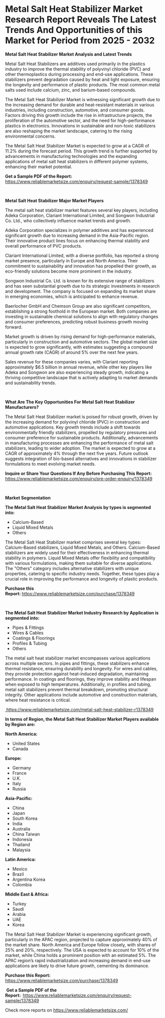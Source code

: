 <p><h1>Metal Salt Heat Stabilizer Market Research Report Reveals The Latest Trends And Opportunities of this Market for Period from 2025 - 2032</h1></p><p><strong>Metal Salt Heat Stabilizer Market Analysis and Latest Trends</strong></p>
<p><p>Metal Salt Heat Stabilizers are additives used primarily in the plastics industry to improve the thermal stability of polyvinyl chloride (PVC) and other thermoplastics during processing and end-use applications. These stabilizers prevent degradation caused by heat and light exposure, ensuring the longevity and performance of plastic products. The most common metal salts used include calcium, zinc, and barium-based compounds.</p><p>The Metal Salt Heat Stabilizer Market is witnessing significant growth due to the increasing demand for durable and heat-resistant materials in various industries, including construction, automotive, and consumer goods. Factors driving this growth include the rise in infrastructure projects, the proliferation of the automotive sector, and the need for high-performance plastics in electronics. Innovations in sustainable and non-toxic stabilizers are also reshaping the market landscape, catering to the rising environmental concerns.</p><p>The Metal Salt Heat Stabilizer Market is expected to grow at a CAGR of 11.2% during the forecast period. This growth trend is further supported by advancements in manufacturing technologies and the expanding applications of metal salt heat stabilizers in different polymer systems, enhancing their market potential.</p></p>
<p><strong>Get a Sample PDF of the Report:&nbsp;</strong> <a href="https://www.reliablemarketsize.com/enquiry/request-sample/1378349?utm_campaign=2892&utm_medium=2&utm_source=Github&utm_content=ia&utm_term=02042025&utm_id=metal-salt-heat-stabilizer">https://www.reliablemarketsize.com/enquiry/request-sample/1378349</a></p>
<p>&nbsp;</p>
<p><strong>Metal Salt Heat Stabilizer Major Market Players</strong></p>
<p><p>The metal salt heat stabilizer market features several key players, including Adeka Corporation, Clariant International Limited, and Songwon Industrial Co. Ltd., who collectively influence market trends and growth. </p><p>Adeka Corporation specializes in polymer additives and has experienced significant growth due to increasing demand in the Asia-Pacific region. Their innovative product lines focus on enhancing thermal stability and overall performance of PVC products.</p><p>Clariant International Limited, with a diverse portfolio, has reported a strong market presence, particularly in Europe and North America. Their commitment to sustainability and innovation has propelled their growth, as eco-friendly solutions become more prominent in the industry.</p><p>Songwon Industrial Co. Ltd. is known for its extensive range of stabilizers and has seen substantial growth due to its strategic investments in research and development. The company is focused on expanding its market share in emerging economies, which is anticipated to enhance revenue.</p><p>Baerlocher GmbH and Chemson Group are also significant competitors, establishing a strong foothold in the European market. Both companies are investing in sustainable chemical solutions to align with regulatory changes and consumer preferences, predicting robust business growth moving forward.</p><p>Market growth is driven by rising demand for high-performance materials, particularly in construction and automotive sectors. The global market size is expected to grow significantly, with estimates suggesting a compound annual growth rate (CAGR) of around 5% over the next few years.</p><p>Sales revenue for these companies varies, with Clariant reporting approximately $6.5 billion in annual revenue, while other key players like Adeka and Songwon are also experiencing steady growth, indicating a thriving competitive landscape that is actively adapting to market demands and sustainability trends.</p></p>
<p>&nbsp;</p>
<p><strong>What Are The Key Opportunities For Metal Salt Heat Stabilizer Manufacturers?</strong></p>
<p><p>The Metal Salt Heat Stabilizer market is poised for robust growth, driven by the increasing demand for polyvinyl chloride (PVC) in construction and automotive applications. Key growth trends include a shift towards environmentally friendly stabilizers, propelled by regulatory pressures and consumer preference for sustainable products. Additionally, advancements in manufacturing processes are enhancing the performance of metal salt stabilizers, leading to wider adoption. The market is expected to grow at a CAGR of approximately 4% through the next five years. Future outlook suggests integration of bio-based alternatives and innovations in stabilizer formulations to meet evolving market needs.</p></p>
<p><strong>Inquire or Share Your Questions If Any Before Purchasing This Report:</strong> <a href="https://www.reliablemarketsize.com/enquiry/pre-order-enquiry/1378349?utm_campaign=2892&utm_medium=2&utm_source=Github&utm_content=ia&utm_term=02042025&utm_id=metal-salt-heat-stabilizer">https://www.reliablemarketsize.com/enquiry/pre-order-enquiry/1378349</a></p>
<p>&nbsp;</p>
<p><strong>Market Segmentation</strong></p>
<p><strong>The Metal Salt Heat Stabilizer Market Analysis by types is segmented into:</strong></p>
<p><ul><li>Calcium-Based</li><li>Liquid Mixed Metals</li><li>Others</li></ul></p>
<p><p>The Metal Salt Heat Stabilizer market comprises several key types: Calcium-Based stabilizers, Liquid Mixed Metals, and Others. Calcium-Based stabilizers are widely used for their effectiveness in enhancing thermal stability in polymers. Liquid Mixed Metals offer flexibility and compatibility with various formulations, making them suitable for diverse applications. The "Others" category includes alternative stabilizers with unique properties, catering to specific industry needs. Together, these types play a crucial role in improving the performance and longevity of plastic products.</p></p>
<p><strong>Purchase this Report:&nbsp;</strong><a href="https://www.reliablemarketsize.com/purchase/1378349?utm_campaign=2892&utm_medium=2&utm_source=Github&utm_content=ia&utm_term=02042025&utm_id=metal-salt-heat-stabilizer">https://www.reliablemarketsize.com/purchase/1378349</a></p>
<p>&nbsp;</p>
<p><strong>The Metal Salt Heat Stabilizer Market Industry Research by Application is segmented into:</strong></p>
<p><ul><li>Pipes & Fittings</li><li>Wires & Cables</li><li>Coatings & Floorings</li><li>Profiles & Tubing</li><li>Others</li></ul></p>
<p><p>The metal salt heat stabilizer market encompasses various applications across multiple sectors. In pipes and fittings, these stabilizers enhance thermal resistance, ensuring durability and longevity. For wires and cables, they provide protection against heat-induced degradation, maintaining performance. In coatings and floorings, they improve stability and lifespan when exposed to high temperatures. Additionally, in profiles and tubing, metal salt stabilizers prevent thermal breakdown, promoting structural integrity. Other applications include automotive and construction materials, where heat resistance is critical.</p></p>
<p><a href="https://www.reliablemarketsize.com/metal-salt-heat-stabilizer-r1378349?utm_campaign=2892&utm_medium=2&utm_source=Github&utm_content=ia&utm_term=02042025&utm_id=metal-salt-heat-stabilizer">&nbsp;https://www.reliablemarketsize.com/metal-salt-heat-stabilizer-r1378349</a></p>
<p><strong>In terms of Region, the Metal Salt Heat Stabilizer Market Players available by Region are:</strong></p>
<p>
    <p> <strong> North America: </strong>
        <ul>
            <li>United States</li>
            <li>Canada</li>
        </ul>
        </p> 
    <p> <strong> Europe: </strong>
        <ul>
            <li>Germany</li>
            <li>France</li>
            <li>U.K.</li>
            <li>Italy</li>
            <li>Russia</li>
        </ul>
        </p> 
    <p> <strong> Asia-Pacific: </strong>
        <ul>
            <li>China</li>
            <li>Japan</li>
            <li>South Korea</li>
            <li>India</li>
            <li>Australia</li>
            <li>China Taiwan</li>
            <li>Indonesia</li>
            <li>Thailand</li>
            <li>Malaysia</li>
        </ul>
        </p> 
    <p> <strong> Latin America: </strong>
        <ul>
            <li>Mexico</li>
            <li>Brazil</li>
            <li>Argentina Korea</li>
            <li>Colombia</li>
        </ul>
        </p> 
    <p> <strong> Middle East & Africa: </strong>
        <ul>
            <li>Turkey</li>
            <li>Saudi</li>
            <li>Arabia</li>
            <li>UAE</li>
            <li>Korea</li>
        </ul>
    </p>
    </p>
<p><p>The Metal Salt Heat Stabilizer Market is experiencing significant growth, particularly in the APAC region, projected to capture approximately 40% of the market share. North America and Europe follow closely, with shares of 25% and 20%, respectively. The USA is expected to account for 10% of the market, while China holds a prominent position with an estimated 5%. The APAC region’s rapid industrialization and increasing demand in end-use applications are likely to drive future growth, cementing its dominance.</p></p>
<p><strong>Purchase this Report: </strong><a href="https://www.reliablemarketsize.com/purchase/1378349?utm_campaign=2892&utm_medium=2&utm_source=Github&utm_content=ia&utm_term=02042025&utm_id=metal-salt-heat-stabilizer">https://www.reliablemarketsize.com/purchase/1378349</a></p>
<p>&nbsp;<strong>Get a Sample PDF of the Report:&nbsp;&nbsp;</strong><a href="https://www.reliablemarketsize.com/enquiry/request-sample/1378349?utm_campaign=2892&utm_medium=2&utm_source=Github&utm_content=ia&utm_term=02042025&utm_id=metal-salt-heat-stabilizer">https://www.reliablemarketsize.com/enquiry/request-sample/1378349</a></p>
<p><strong></strong></p>
<p>Check more reports on <a href="https://www.reliablemarketsize.com/?utm_campaign=2892&utm_medium=2&utm_source=Github&utm_content=ia&utm_term=02042025&utm_id=metal-salt-heat-stabilizer">https://www.reliablemarketsize.com/</a></p>